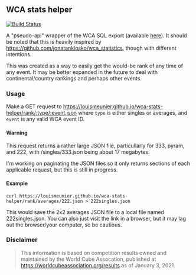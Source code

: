 ## WCA stats helper

[![Build Status](https://www.travis-ci.com/louismeunier/wca-stats-helper.svg?branch=main)](https://www.travis-ci.com/louismeunier/wca-stats-helper)

A "pseudo-api" wrapper of the WCA SQL export (available [here](https://www.worldcubeassociation.org/results/misc/export.html)). It should be noted that this is heavily inspired by https://github.com/jonatanklosko/wca_statistics, though with different intentions.

This was created as a way to easily get the would-be rank of any time of any event. It may be better expanded in the future to deal with continental/country rankings and perhaps other events.

### Usage
Make a GET request to https://louismeunier.github.io/wca-stats-helper/rank/:type/:event.json where `type` is either singles or averages, and `event` is any valid WCA event ID.
#### Warning
This request returns a rather large JSON file, particullarly for 333, pyram, and 222, with /singles/333.json being about 17 megabytes. 

I'm working on paginating the JSON files so it only returns sections of each applicable request, but this is still in progress.

#### Example
```
curl https://louismeunier.github.io/wca-stats-helper/rank/averages/222.json > 222singles.json
```
This would save the 2x2 averages JSON file to a local file named 222singles.json. You can also just visit the link in a browser, but it may lag out the browser/your computer, so be cautious. 

### Disclaimer
> This information is based on competition results owned and maintained by the World Cube Assocation, published at https://worldcubeassociation.org/results as of January 3, 2021.
